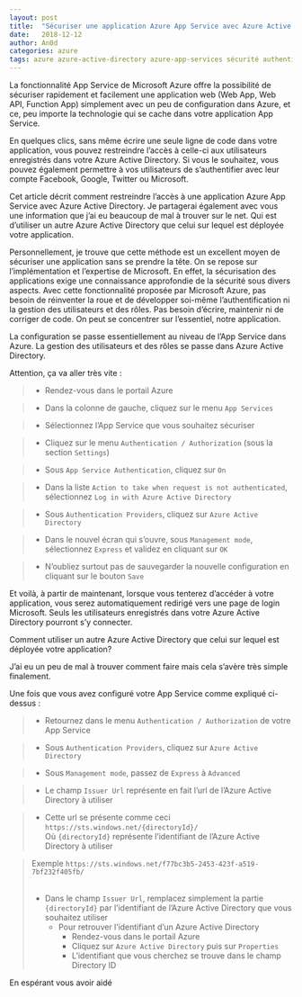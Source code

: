 ```yaml
---
layout: post
title:  "Sécuriser une application Azure App Service avec Azure Active Directory"
date:   2018-12-12
author: An0d
categories: azure
tags: azure azure-active-directory azure-app-services sécurité authentication
---
```

La fonctionnalité App Service de Microsoft Azure offre la possibilité de sécuriser rapidement et facilement une application web (Web App, Web API, Function App) simplement avec un peu de configuration dans Azure, et ce, peu importe la technologie qui se cache dans votre application App Service.

En quelques clics, sans même écrire une seule ligne de code dans votre application, vous pouvez restreindre l’accès à celle-ci aux utilisateurs enregistrés dans votre Azure Active Directory. Si vous le souhaitez, vous pouvez également permettre à vos utilisateurs de s’authentifier avec leur compte Facebook, Google, Twitter ou Microsoft.

Cet article décrit comment restreindre l’accès à une application Azure App Service avec Azure Active Directory.
Je partagerai également avec vous une information que j’ai eu beaucoup de mal à trouver sur le net. Qui est d’utiliser un autre Azure Active Directory que celui sur lequel est déployée votre application.

Personnellement, je trouve que cette méthode est un excellent moyen de sécuriser une application sans se prendre la tête. On se repose sur l’implémentation et l’expertise de Microsoft. En effet, la sécurisation des applications exige une connaissance approfondie de la sécurité sous divers aspects. Avec cette fonctionnalité proposée par Microsoft Azure, pas besoin de réinventer la roue et de développer soi-même l’authentification ni la gestion des utilisateurs et des rôles. Pas besoin d’écrire, maintenir ni de corriger de code. On peut se concentrer sur l’essentiel, notre application.

La configuration se passe essentiellement au niveau de l’App Service dans Azure. La gestion des utilisateurs et des rôles se passe dans Azure Active Directory.

Attention, ça va aller très vite :

> * Rendez-vous dans le portail Azure

> * Dans la colonne de gauche, cliquez sur le menu `App Services`

> * Sélectionnez l’App Service que vous souhaitez sécuriser

> * Cliquez sur le menu `Authentication / Authorization` (sous la section `Settings`)

> * Sous `App Service Authentication`, cliquez sur `On`

> * Dans la liste `Action to take when request is not authenticated`, sélectionnez `Log in with Azure Active Directory`

> * Sous `Authentication Providers`, cliquez sur `Azure Active Directory`

> * Dans le nouvel écran qui s’ouvre, sous `Management mode`, sélectionnez `Express` et validez en cliquant sur `OK`

> * N’oubliez surtout pas de sauvegarder la nouvelle configuration en cliquant sur le bouton `Save`

Et voilà, à partir de maintenant, lorsque vous tenterez d’accéder à votre application, vous serez automatiquement redirigé vers une page de login Microsoft. Seuls les utilisateurs enregistrés dans votre Azure Active Directory pourront s’y connecter.

Comment utiliser un autre Azure Active Directory que celui sur lequel est déployée votre application?

J’ai eu un peu de mal à trouver comment faire mais cela s’avère très simple finalement.

Une fois que vous avez configuré votre App Service comme expliqué ci-dessus :

> * Retournez dans le menu `Authentication / Authorization` de votre App Service

> * Sous `Authentication Providers`, cliquez sur `Azure Active Directory`

> * Sous `Management mode`, passez de `Express` à `Advanced`

> * Le champ `Issuer Url` représente en fait l’url de l’Azure Active Directory à utiliser

> * Cette url se présente comme ceci `https://sts.windows.net/{directoryId}/`<br />
> Où `{directoryId}` représente l’identifiant de l’Azure Active Directory à utiliser

> Exemple
> `https://sts.windows.net/f77bc3b5-2453-423f-a519-7bf232f405fb/`<br /><br />
> * Dans le champ `Issuer Url`, remplacez simplement la partie `{directoryId}` par l’identifiant de l’Azure Active Directory que vous souhaitez utiliser<br />
>   * Pour retrouver l’identifiant d’un Azure Active Directory
>       * Rendez-vous dans le portail Azure
>       * Cliquez sur `Azure Active Directory` puis sur `Properties`
>       * L’identifiant que vous cherchez se trouve dans le champ Directory ID

En espérant vous avoir aidé
